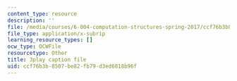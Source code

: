 ```yaml
---
content_type: resource
description: ''
file: /media/courses/6-004-computation-structures-spring-2017/ccf76b3b8507be82fb79d3ed6018b96f_dLeI7A7VezQ.srt
file_type: application/x-subrip
learning_resource_types: []
ocw_type: OCWFile
resourcetype: Other
title: 3play caption file
uid: ccf76b3b-8507-be82-fb79-d3ed6018b96f
---
```

